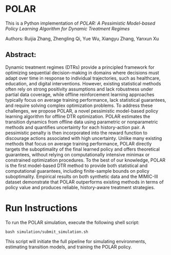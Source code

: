 # POLAR 
This is a Python implementation of *POLAR: A Pessimistic Model-based Policy Learning Algorithm for Dynamic Treatment Regimes*

Authors: Ruijia Zhang, Zhengling Qi, Yue Wu, Xiangyu Zhang, Yanxun Xu

## Abstract: 
Dynamic treatment regimes (DTRs) provide a principled framework for optimizing sequential decision-making in domains where decisions must adapt over time in response to individual trajectories, such as healthcare, education, and digital interventions. However, existing statistical methods often rely on strong positivity assumptions and lack robustness under partial data coverage, while offline reinforcement learning approaches typically focus on average training performance, lack statistical guarantees, and require solving complex optimization problems. To address these challenges, we propose POLAR, a novel pessimistic model-based policy learning algorithm for offline DTR optimization. POLAR estimates the transition dynamics from offline data using parametric or nonparametric methods and quantifies uncertainty for each history-action pair. A pessimistic penalty is then incorporated into the reward function to discourage actions associated with high uncertainty. Unlike many existing methods that focus on average training performance, POLAR directly targets the suboptimality of the final learned policy and offers theoretical guarantees, without relying on computationally intensive minimax or constrained optimization procedures. To the best of our knowledge, POLAR is the first model-based DTR method to provide both statistical and computational guarantees, including finite-sample bounds on policy suboptimality. Empirical results on both synthetic data and the MIMIC-III dataset demonstrate that POLAR outperforms existing methods in terms of policy value and produces reliable, history-aware treatment strategies.

# Run Instructions
To run the POLAR simulation, execute the following shell script:

```
bash simulation/submit_simulation.sh
```
This script will initiate the full pipeline for simulating environments, estimating transition models, and training the POLAR policy.





